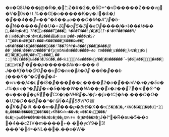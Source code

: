 �x�Q8U���j@�R�¸�͏߱Z�#�2�,�5D*^�vD�����Z���vg�V�0s�١t.%��G[�o�����K�y�.I_�&�}���ھ��&�"��=��4o���O�M�A"}�b-�N �����ē�U�=衭�oS�3�eO݀����j�>\��`�}�`��` ,��ӥg�c�.7R�e����T���_%�8�TO��L{��(I:�!�ɄT��9���M/�R��2�%O�:�WC�Z���藙&�UaD��-9���c�S?l^��l�=���Ic���nK��Q���K���&w��𯴭w�K�R���)���8����G��!7��79hY�=8��6{����A�� 捘��'j���;���MVD����"�fpNbNk�m���u����+A6
t9����c����}Hz��S|�ߖ��q��}��uT;���,��
;:f�]C���U&��(�JGC��,��<kiًh&e����vժ���U������́~Ϡ�6#���#���֌WC�` ���p�����$Ak�>��� 6 J��Kf�k�@O��vO�nx�k�0
��6���b
{���K�"�Q��4-�vru��)4�L�iS������r,����2�o���mV�ʜ�y�5a�J%�p<ָ�^��<�5�l��W��NA��;�x�z��T�m�S·*��u��l��gB�CX�\�NHB�J�f>�[a�ϯC[�h�.���C�O� �U2�D��B׈��^�l
@|�AS8VPO䝎�K��ٵA.���m����p�BrB_�X��`x5���ڀ*XNG�G��Q�U*2�ݶ����b�������3��{vKB�K=kn��v�;=��1�s͂���/�L�<pw��#���N�F��J�ۼ���5QW߹Fv
��M���X�`J�l^�R�au�5��o
�4��cZ}V�m����+�
��ycY9�3!���'�4=�NL���.��e�W�
